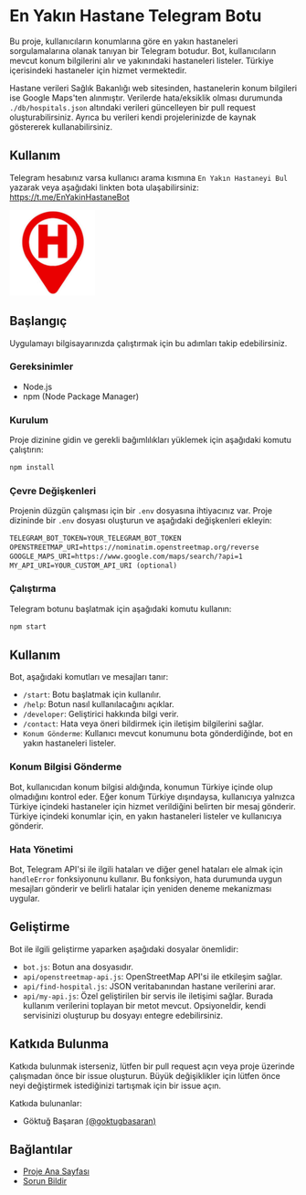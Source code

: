 
# En Yakın Hastane Telegram Botu

Bu proje, kullanıcıların konumlarına göre en yakın hastaneleri sorgulamalarına olanak tanıyan bir Telegram botudur. Bot, kullanıcıların mevcut konum bilgilerini alır ve yakınındaki hastaneleri listeler. Türkiye içerisindeki hastaneler için hizmet vermektedir.

Hastane verileri Sağlık Bakanlığı web sitesinden, hastanelerin konum bilgileri ise Google Maps'ten alınmıştır. Verilerde hata/eksiklik olması durumunda `./db/hospitals.json` altındaki verileri güncelleyen bir pull request oluşturabilirsiniz. Ayrıca bu verileri kendi projelerinizde de kaynak göstererek kullanabilirsiniz.

## Kullanım

Telegram hesabınız varsa kullanıcı arama kısmına `En Yakın Hastaneyi Bul` yazarak veya aşağıdaki linkten bota ulaşabilirsiniz:
https://t.me/EnYakinHastaneBot

<a href="https://t.me/EnYakinHastaneBot"><img src="./img/bot-logo.jpg" width="150" /></a>


## Başlangıç

Uygulamayı bilgisayarınızda çalıştırmak için bu adımları takip edebilirsiniz.

### Gereksinimler

- Node.js
- npm (Node Package Manager)

### Kurulum

Proje dizinine gidin ve gerekli bağımlılıkları yüklemek için aşağıdaki komutu çalıştırın:

```bash
npm install
```

### Çevre Değişkenleri

Projenin düzgün çalışması için bir `.env` dosyasına ihtiyacınız var. Proje dizininde bir `.env` dosyası oluşturun ve aşağıdaki değişkenleri ekleyin:

```plaintext
TELEGRAM_BOT_TOKEN=YOUR_TELEGRAM_BOT_TOKEN
OPENSTREETMAP_URI=https://nominatim.openstreetmap.org/reverse
GOOGLE_MAPS_URI=https://www.google.com/maps/search/?api=1
MY_API_URI=YOUR_CUSTOM_API_URI (optional)
```

### Çalıştırma

Telegram botunu başlatmak için aşağıdaki komutu kullanın:

```bash
npm start
```

## Kullanım

Bot, aşağıdaki komutları ve mesajları tanır:

- `/start`: Botu başlatmak için kullanılır.
- `/help`: Botun nasıl kullanılacağını açıklar.
- `/developer`: Geliştirici hakkında bilgi verir.
- `/contact`: Hata veya öneri bildirmek için iletişim bilgilerini sağlar.
- `Konum Gönderme`: Kullanıcı mevcut konumunu bota gönderdiğinde, bot en yakın hastaneleri listeler.

### Konum Bilgisi Gönderme

Bot, kullanıcıdan konum bilgisi aldığında, konumun Türkiye içinde olup olmadığını kontrol eder. Eğer konum Türkiye dışındaysa, kullanıcıya yalnızca Türkiye içindeki hastaneler için hizmet verildiğini belirten bir mesaj gönderir. Türkiye içindeki konumlar için, en yakın hastaneleri listeler ve kullanıcıya gönderir.

### Hata Yönetimi

Bot, Telegram API'si ile ilgili hataları ve diğer genel hataları ele almak için `handleError` fonksiyonunu kullanır. Bu fonksiyon, hata durumunda uygun mesajları gönderir ve belirli hatalar için yeniden deneme mekanizması uygular.

## Geliştirme

Bot ile ilgili geliştirme yaparken aşağıdaki dosyalar önemlidir:

- `bot.js`: Botun ana dosyasıdır.
- `api/openstreetmap-api.js`: OpenStreetMap API'si ile etkileşim sağlar.
- `api/find-hospital.js`: JSON veritabanından hastane verilerini arar.
- `api/my-api.js`: Özel geliştirilen bir servis ile iletişimi sağlar. Burada kullanım verilerini toplayan bir metot mevcut. Opsiyoneldir, kendi servisinizi oluşturup bu dosyayı entegre edebilirsiniz.

## Katkıda Bulunma

Katkıda bulunmak isterseniz, lütfen bir pull request açın veya proje üzerinde çalışmadan önce bir issue oluşturun. Büyük değişiklikler için lütfen önce neyi değiştirmek istediğinizi tartışmak için bir issue açın.

Katkıda bulunanlar:
- Göktuğ Başaran [(@goktugbasaran)](https://github.com/goktugbasaran)

## Bağlantılar

- [Proje Ana Sayfası](https://github.com/osman-koc/en-yakin-hastane-telegram-botu)
- [Sorun Bildir](https://github.com/osman-koc/en-yakin-hastane-telegram-botu/issues)
